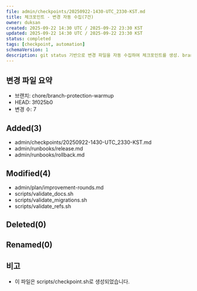 ```yaml
---
file: admin/checkpoints/20250922-1430-UTC_2330-KST.md
title: 체크포인트 - 변경 자동 수집(7건)
owner: duksan
created: 2025-09-22 14:30 UTC / 2025-09-22 23:30 KST
updated: 2025-09-22 14:30 UTC / 2025-09-22 23:30 KST
status: completed
tags: [checkpoint, automation]
schemaVersion: 1
description: git status 기반으로 변경 파일을 자동 수집하여 체크포인트를 생성. branch=chore/branch-protection-warmup, head=3f025b0
---
```


## 변경 파일 요약
- 브랜치: chore/branch-protection-warmup
- HEAD: 3f025b0
- 변경 수: 7

## Added(3)
- admin/checkpoints/20250922-1430-UTC_2330-KST.md
- admin/runbooks/release.md
- admin/runbooks/rollback.md

## Modified(4)
- admin/plan/improvement-rounds.md
- scripts/validate_docs.sh
- scripts/validate_migrations.sh
- scripts/validate_refs.sh

## Deleted(0)

## Renamed(0)

## 비고
- 이 파일은 scripts/checkpoint.sh로 생성되었습니다.
